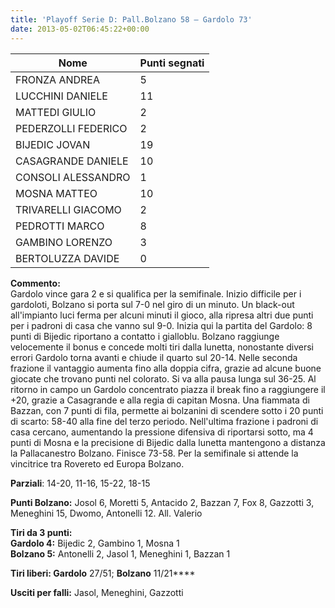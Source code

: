 ```yaml
---
title: 'Playoff Serie D: Pall.Bolzano 58 – Gardolo 73'
date: 2013-05-02T06:45:22+00:00
---
```

| **Nome** | **Punti segnati** |
| -------- | ----------------- |
| FRONZA ANDREA | 5 |
| LUCCHINI DANIELE | 11 |
| MATTEDI GIULIO | 2 |
| PEDERZOLLI FEDERICO | 2 |
| BIJEDIC JOVAN | 19 |
| CASAGRANDE DANIELE | 10 |
| CONSOLI ALESSANDRO | 1 |
| MOSNA MATTEO | 10 |
| TRIVARELLI GIACOMO | 2 |
| PEDROTTI MARCO | 8 |
| GAMBINO LORENZO | 3 |
| BERTOLUZZA DAVIDE | 0 |

**Commento:**  
Gardolo vince gara 2 e si qualifica per la semifinale. Inizio difficile per i gardoloti, Bolzano si porta sul 7-0 nel giro di un minuto. Un black-out all'impianto luci ferma per alcuni minuti il gioco, alla ripresa altri due punti per i padroni di casa che vanno sul 9-0. Inizia qui la partita del Gardolo: 8 punti di Bijedic riportano a contatto i gialloblu. Bolzano raggiunge velocemente il bonus e concede molti tiri dalla lunetta, nonostante diversi errori Gardolo torna avanti e chiude il quarto sul 20-14. Nelle seconda frazione il vantaggio aumenta fino alla doppia cifra, grazie ad alcune buone giocate che trovano punti nel colorato. Si va alla pausa lunga sul 36-25. Al ritorno in campo un Gardolo concentrato piazza il break fino a raggiungere il +20, grazie a Casagrande e alla regia di capitan Mosna. Una fiammata di Bazzan, con 7 punti di fila, permette ai bolzanini di scendere sotto i 20 punti di scarto: 58-40 alla fine del terzo periodo. Nell'ultima frazione i padroni di casa cercano, aumentando la pressione difensiva di riportarsi sotto, ma 4 punti di Mosna e la precisione di Bijedic dalla lunetta mantengono a distanza la Pallacanestro Bolzano. Finisce 73-58. Per la semifinale si attende la vincitrice tra Rovereto ed Europa Bolzano.

**Parziali**: 14-20, 11-16, 15-22, 18-15

**Punti Bolzano:** Josol 6, Moretti 5, Antacido 2, Bazzan 7, Fox 8, Gazzotti 3, Meneghini 15, Dwomo, Antonelli 12. All. Valerio

**Tiri da 3 punti:**  
**Gardolo 4:** Bijedic 2, Gambino 1, Mosna 1  
**Bolzano 5:** Antonelli 2, Jasol 1, Meneghini 1, Bazzan 1

**Tiri liberi: Gardolo** 27/51; **Bolzano** 11/21****

**Usciti per falli:** Jasol, Meneghini, Gazzotti